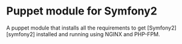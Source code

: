 # Puppet module for Symfony2
A puppet module that installs all the requirements to get [Symfony2][symfony2] installed and running using NGINX and PHP-FPM.